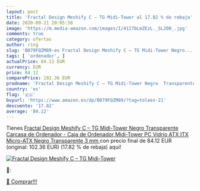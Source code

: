 ```yaml
---
layout: post
title: 'Fractal Design Meshify C – TG Midi-Tower al 17.82 % de rebaja'
date: 2020-09-21 20:05:58
image: 'https://m.media-amazon.com/images/I/41I7bLmZEzL._SL200_.jpg'
comments: true
category: ofertas
author: ring
slug: 'B079FQZM89-es Fractal Design Meshify C – TG Midi-Tower Negro...'
tags: [ 'ordenador', ]
actualPrice: 84.12 EUR
currency: EUR
price: 84.12
comparePrice: 102.36 EUR
prodname: 'Fractal Design Meshify C – TG Midi-Tower Negro  Transparente Carcasa de Ordenador - Caja de Ordenador  Midi-Tower  PC  Vidrio  ATX ITX Micro-ATX  Negro  Transparente  3 mm '
country: 'es'
flag: '🇪🇸'
buyurl: 'https://www.amazon.es/dp/B079FQZM89/?tag=tolees-21'
descuento: '17.82'
average: '84.12'
---
```


Tienes [Fractal Design Meshify C – TG Midi-Tower Negro  Transparente Carcasa de Ordenador - Caja de Ordenador  Midi-Tower  PC  Vidrio  ATX ITX Micro-ATX  Negro  Transparente  3 mm ](https://www.amazon.es/dp/B079FQZM89/?tag=tolees-21) con precio final de  84.12 EUR (original: 102.36 EUR) (17.82 %  de rebaja) aqui!

[![Fractal Design Meshify C – TG Midi-Tower](https://m.media-amazon.com/images/I/41I7bLmZEzL._SL200_.jpg)](https://www.amazon.es/dp/B079FQZM89/?tag=tolees-21)

🔎:


[🛒 Comprar!!!](https://www.amazon.es/dp/B079FQZM89/?tag=tolees-21)
